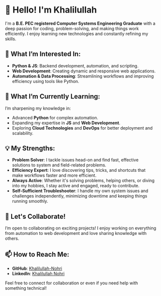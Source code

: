 # 👋 Hello! I'm Khalilullah

I'm a **B.E. PEC registered Computer Systems Engineering Graduate** with a deep passion for coding, problem-solving, and making things work efficiently. I enjoy learning new technologies and constantly refining my skills.

## 👀 What I’m Interested In:
- **Python & JS**: Backend development, automation, and scripting.
- **Web Development**: Creating dynamic and responsive web applications.
- **Automation & Data Processing**: Streamlining workflows and improving efficiency using tools like Python.

## 🌱 What I’m Currently Learning:
I’m sharpening my knowledge in:
- Advanced **Python** for complex automation.
- Expanding my expertise in **JS** and **Web Development**.
- Exploring **Cloud Technologies** and **DevOps** for better deployment and scalability.

## 💡 My Strengths:
- **Problem Solver**: I tackle issues head-on and find fast, effective solutions to system and field-related problems.
- **Efficiency Expert**: I love discovering tips, tricks, and shortcuts that make workflows faster and more efficient.
- **Always Active**: Whether it's solving problems, helping others, or diving into my hobbies, I stay active and engaged, ready to contribute.
- **Self-Sufficient Troubleshooter**: I handle my own system issues and challenges independently, minimizing downtime and keeping things running smoothly.

## 💞️ Let's Collaborate!
I’m open to collaborating on exciting projects! I enjoy working on everything from automation to web development and love sharing knowledge with others.

## 📫 How to Reach Me:
- **GitHub**: [Khalilullah-Nohri](https://github.com/Khalilullah-Nohri)
- **LinkedIn**: [Khalilullah Nohri](https://www.linkedin.com/in/khalilullah-dev)

Feel free to connect for collaboration or even if you need help with something technical!

<!---
Khalilullah-Nohri/Khalilullah-Nohri is a ✨ special ✨ repository because its `README.md` (this file) appears on your GitHub profile.
You can click the Preview link to take a look at your changes.
--->
